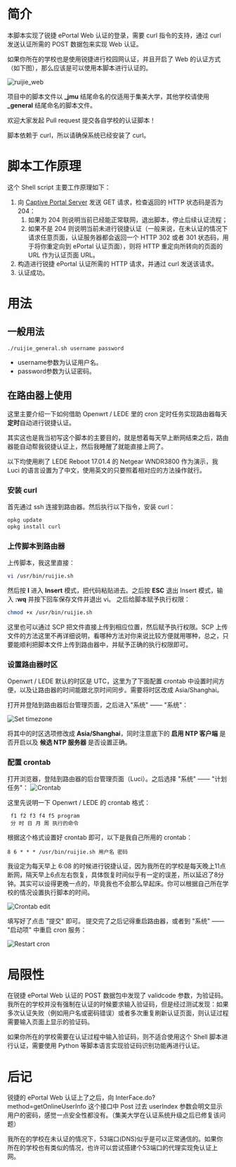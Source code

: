 # 简介

本脚本实现了锐捷 ePortal Web 认证的登录，需要 curl 指令的支持，通过 curl 发送认证所需的 POST 数据包来实现 Web 认证。

如果你所在的学校也是使用锐捷进行校园网认证，并且开启了 Web 的认证方式（如下图），那么应该是可以使用本脚本进行认证的。

![ruijie_web](images/ruijie_web.png)

项目中的脚本文件以 **_jmu** 结尾命名的仅适用于集美大学，其他学校请使用 **_general** 结尾命名的脚本文件。

欢迎大家发起 Pull request 提交各自学校的认证脚本！

脚本依赖于 curl，所以请确保系统已经安装了 curl。

# 脚本工作原理

这个 Shell script 主要工作原理如下：

1. 向 [Captive Portal Server](https://en.wikipedia.org/wiki/Captive_portal) 发送 GET 请求，检查返回的 HTTP 状态码是否为 204：
   1. 如果为 204 则说明当前已经能正常联网，退出脚本，停止后续认证流程；
   2. 如果不是 204 则说明当前未进行锐捷认证（一般来说，在未认证的情况下请求任意页面，认证服务器都会返回一个 HTTP 302 或者 301 状态码，用于将你重定向到 ePortal 认证页面），则将 HTTP 重定向所转向的页面的 URL 作为认证页面 URL。
2. 构造进行锐捷 ePortal 认证所需的 HTTP 请求，并通过 curl 发送该请求。
3. 认证成功。

# 用法

## 一般用法

```shell
./ruijie_general.sh username password
```

- username参数为认证用户名。
- password参数为认证密码。

## 在路由器上使用

这里主要介绍一下如何借助 Openwrt / LEDE 里的 cron 定时任务实现路由器每天**定时**自动进行锐捷认证。

其实这也是我当初写这个脚本的主要目的，就是想着每天早上断网结束之后，路由器能自动帮我锐捷认证上，然后我睡醒了就能直接上网了。

以下均使用刷了 LEDE Reboot 17.01.4 的 Netgear WNDR3800 作为演示，我 Luci 的语言设置为了中文，使用英文的只要照着相对应的方法操作就行。

### 安装 curl

首先通过 ssh 连接到路由器。然后执行以下指令，安装 curl：

```bash
opkg update
opkg install curl
```

### 上传脚本到路由器

上传脚本，我这里直接：

```sh
vi /usr/bin/ruijie.sh
```

然后按 **I** 进入 **Insert** 模式，把代码粘贴进去。之后按 **ESC** 退出 Insert 模式，输入 **:wq** 并按下回车保存文件并退出 vi。
之后给脚本赋予执行权限：

```sh
chmod +x /usr/bin/ruijie.sh
```

这里也可以通过 SCP 把文件直接上传到相应位置，然后赋予执行权限。SCP 上传文件的方法这里不再详细说明，看哪种方法对你来说比较方便就用哪种，总之，只要能顺利把脚本文件上传到路由器中，并赋予正确的执行权限即可。

### 设置路由器时区

Openwrt / LEDE 默认的时区是 UTC，这里为了下面配置 crontab 中设置时间方便，以及让路由器的时间能跟北京时间同步。需要将时区改成 Asia/Shanghai。

打开并登陆到路由器后台管理页面，之后进入"系统" —— "系统"：

![Set timezone](images/set_timezone.png)

将其中的时区选项修改成 **Asia/Shanghai**，同时注意底下的 **启用 NTP 客户端** 是否开启以及 **候选 NTP 服务器** 是否设置正确。

### 配置 crontab

打开浏览器，登陆到路由器的后台管理页面（Luci）。之后选择 "系统" —— "计划任务"：
![Crontab](images/select_cron.png)

这里先说明一下 Openwrt / LEDE 的 crontab 格式：

```
 f1 f2 f3 f4 f5 program
 分 时 日 月 周 执行的命令
```

根据这个格式设置好 crontab 即可，以下是我自己所用的 crontab：

```
8 6 * * * /usr/bin/ruijie.sh 用户名 密码
```

我设定为每天早上 6:08 的时候进行锐捷认证，因为我所在的学校是每天晚上11点断网，隔天早上6点左右恢复，具体恢复时间似乎有一定的误差，所以延迟了8分钟。其实可以设得更晚一点的，毕竟我也不会那么早起床。你可以根据自己所在学校的情况设置执行脚本的时间。

![Crontab edit](images/crontab.png)

填写好了点击 "提交" 即可。
提交完了之后记得重启路由器，或者到 "系统" —— "启动项" 中重启 cron 服务：

![Restart cron](images/restart_cron.png)

# 局限性

在锐捷 ePortal Web 认证的 POST 数据包中发现了 validcode 参数，为验证码。我所在的学校并没有强制在认证的时候要求输入验证码，但是经过测试发现：如果多次认证失败（例如用户名或密码错误）或者多次重复刷新认证页面，则认证过程需要输入页面上显示的验证码。

如果你所在的学校需要在认证过程中输入验证码，则不适合使用这个 Shell 脚本进行认证，需要使用 Python 等脚本语言实现验证码识别功能再进行认证。

# 后记

锐捷的 ePortal Web 认证上了之后，向 InterFace.do?method=getOnlineUserInfo 这个接口中 Post 过去 userIndex 参数会明文显示用户的密码，感觉一点安全性都没有。（集美大学在认证系统升级之后已修复该问题）

我所在的学校在未认证的情况下，53端口(DNS)似乎是可以正常通信的。如果你所在的学校也有类似的情况，也许可以尝试搭建个53端口的代理实现免认证上网。